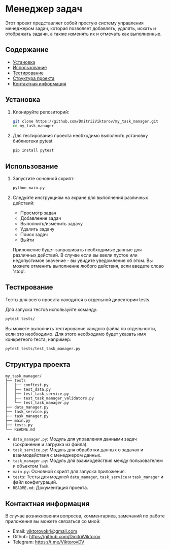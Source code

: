 # Менеджер задач

Этот проект представляет собой простую систему управления менеджером задач, 
которая позволяет добавлять, удалять, искать и отображать задачи, 
а также изменять их и отмечать как выполненные.

## Содержание

- [Установка](#установка)
- [Использование](#использование)
- [Тестирование](#тестирование)
- [Структура проекта](#структура-проекта)
- [Контактная информация](#контактная-информация)

## Установка

1. Клонируйте репозиторий:
    ```sh
    git clone https://github.com/DmitriiViktorov/my_task_manager.git
    cd my_task_manager
    ```

2. Для тестирования проекта необходимо выполнить установку библиотеки pytest
   ```bash
   pip install pytest

## Использование

1. Запустите основной скрипт:
    ```sh
    python main.py
    ```

2. Следуйте инструкциям на экране для выполнения различных действий:
    - Просмотр задач
    - Добавление задач
    - Выполнить/изменить задачу
    - Удалить задачу
    - Поиск задач
    - Выйти

    Приложение будет запрашивать необходимые данные для различных действий. В случае если вы ввели 
    пустое или недопустимое значение - вы увидите уведомление об этом. 
    Вы можете отменить выполнение любого действия, если введете слово 'stop'.

## Тестирование
Тесты для всего проекта находятся в отдельной директории tests.

Для запуска тестов используйте команду:
   ```bash
   pytest tests/
   ```

Вы можете выполнить тестирование каждого файла по отдельности, если это необходимо. 
Для этого необходимо будет указать имя конкретного теста, например:

   ```bash
   pytest tests/test_task_manager.py
   ```

## Структура проекта

    my_task_manager/
    ├── tests
    │   ├── conftest.py
    │   ├── test_data.py
    │   ├── test_task_service.py
    │   ├── test_task_manager_validators.py
    │   └── test_task_manager.py
    ├── data_manager.py
    ├── task_service.py
    ├── task_manager.py
    ├── main.py
    ├── tests.py
    └── README.md

- `data_manager.py`: Модуль для управления данными задач (сохранение и загрузка из файла).
- `task_service.py`: Модуль для обработки данных о задачах и взаимодействия с менеджером данных.
- `task_manager.py`: Модуль для взаимодействия между пользователем и объектом `Task`.
- `main.py`: Основной скрипт для запуска приложения.
- `tests`: Тесты для модулей `data_manager`, `task_service` и `task_manager` и файл конфигураций.
- `README.md`: Документация проекта.


## Контактная информация

В случае возникновения вопросов, комментариев, замечаний по работе приложения вы можете связаться со мной:
- Email: viktorovokrl@gmail.com
- Github: https://github.com/DmitriiViktorov
- Telegram: https://t.me/ViktorovDV
